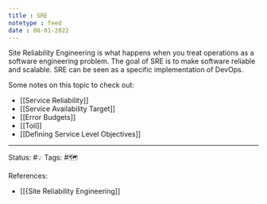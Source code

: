 ```yaml
---
title : SRE
notetype : feed
date : 08-01-2022
---
```


Site Reliability Engineering is what happens when you treat operations as a software engineering problem. The goal of SRE is to make software reliable and scalable. SRE can be seen as a specific implementation of DevOps.

Some notes on this topic to check out:
- [[Service Reliability]]
- [[Service Availability Target]]
- [[Error Budgets]]
- [[Toil]]
- [[Defining Service Level Objectives]]

-----

Status: #💡 
Tags: #🗺️ 

References:
- [[{Site Reliability Engineering]]
